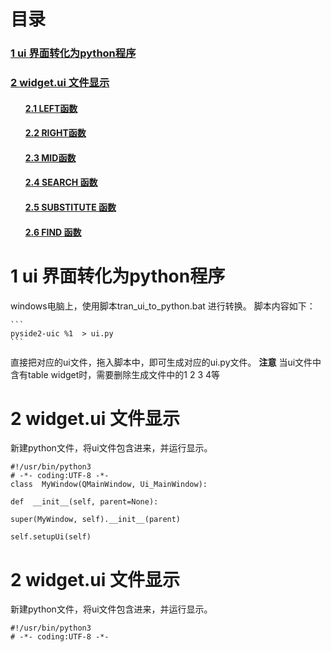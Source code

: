 # 目录

<h3><a href="#title1">1 ui 界面转化为python程序 </a> </h3>
<h3><a href="#title2">2 widget.ui 文件显示 </a> </h3>
		<h4><ul><a href="#title2.1">2.1 LEFT函数</a> </h4>
		<h4><ul><a href="#title2.2">2.2 RIGHT函数</a> </h4>
		<h4><ul><a href="#title2.3">2.3 MID函数</a> </h4>
		<h4><ul><a href="#title2.4">2.4 SEARCH 函数</a> </h4>
		<h4><ul><a href="#title2.5">2.5 SUBSTITUTE 函数</a> </h4>
		<h4><ul><a href="#title2.6">2.6 FIND 函数</a> </h4>

<div style="page-break-after:always"></div>

  <h1 id="title1">1 ui 界面转化为python程序</h1>  
  windows电脑上，使用脚本tran_ui_to_python.bat  进行转换。
  脚本内容如下：
  
	```
	pyside2-uic %1  > ui.py
	```
直接把对应的ui文件，拖入脚本中，即可生成对应的ui.py文件。
**注意** 当ui文件中含有table widget时，需要删除生成文件中的1 2 3 4等

  <h1 id="title1">2 widget.ui 文件显示</h1>  
  新建python文件，将ui文件包含进来，并运行显示。

```
#!/usr/bin/python3
# -*- coding:UTF-8 -*-
class  MyWindow(QMainWindow, Ui_MainWindow):

def  __init__(self, parent=None):

super(MyWindow, self).__init__(parent)

self.setupUi(self)

```


  <h1 id="title1">2 widget.ui 文件显示</h1>  
  新建python文件，将ui文件包含进来，并运行显示。

```
#!/usr/bin/python3
# -*- coding:UTF-8 -*-


```




<!--stackedit_data:
eyJoaXN0b3J5IjpbNzA0NjYzODcyLDE3MDUwNTM3MzJdfQ==
-->